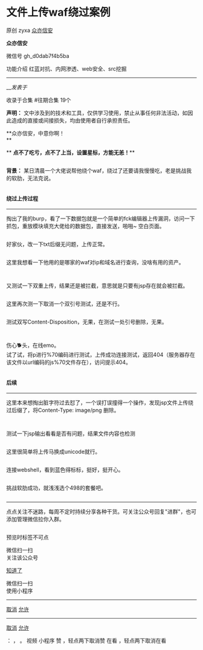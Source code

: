 #  文件上传waf绕过案例

原创 zyxa  [ 众亦信安 ](javascript:void\(0\);)

**众亦信安** ![]()

微信号 gh_d0dab7f4b5ba

功能介绍 红蓝对抗、内网渗透、web安全、src挖掘

____

___发表于_

收录于合集 #往期合集 19个

**声明：** 文中涉及到的技术和工具，仅供学习使用，禁止从事任何非法活动，如因此造成的直接或间接损失，均由使用者自行承担责任。

 **众亦信安，中意你啊！  
**

 ** **点不了吃亏，点不了上当，设置星标，方能无恙！****

![]()

 **背景：** 某日清晨一个大佬说帮他绕个waf，绕过了还要请我慢慢吃，老是挑战我的软肋，无法克说。

![]()

####  **绕过上传过程**

* * *

掏出了我的burp，看了一下数据包就是一个简单的fck编辑器上传漏洞，访问一下抓包，重放模块填充大佬给的数据包，直接发送，啪啪~ 空白页面。  

![]()

好家伙，改一下txt后缀无问题，上传正常。  

![]()

这里我想看一下他用的是哪家的waf对ip和域名进行查询，没啥有用的资产。  

![]()

![]()

又测试一下双重上传，结果还是被拦截，意思就是只要有jsp存在就会被拦截。  

![]()

这里再次测一下取消一个双引号测试，还是不行。  

![]()

测试双写Content-Disposition，无果，在测试一处引号删除，无果。  

![]()

![]()

伤心🐕头，在线emo。  
![]()  
试了试，将p进行%70编码进行测试，上传成功连接测试，返回404（服务器存在该文件以url编码的js%70文件存在），访问提示404。  

![]()

####  **后续**

* * *

这里本来想掏出脏字符过去怼了，一个误打误撞得一个操作，发现jsp文件上传绕过后缀了，将Content-Type: image/png 删除。  

![]()

![]()

测试一下jsp输出看看是否有问题，结果文件内容也检测

![]()

这里很简单将上传马换成unicode就行。

![]()

连接webshell，看到蓝色得标标，挺好，挺开心。

![]()

挑战软肋成功，就浅浅选个498的套餐吧。  

![]()

  

* * *

点点关注不迷路，每周不定时持续分享各种干货。可关注公众号回复"进群"，也可添加管理微信拉你入群。

  

![]()

  

预览时标签不可点

微信扫一扫  
关注该公众号

[知道了](javascript:;)

微信扫一扫  
使用小程序

****

[取消](javascript:void\(0\);) [允许](javascript:void\(0\);)

****

[取消](javascript:void\(0\);) [允许](javascript:void\(0\);)

： ， 。   视频 小程序 赞 ，轻点两下取消赞 在看 ，轻点两下取消在看


